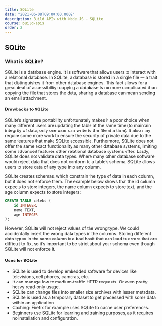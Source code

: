 ```yaml
---
title: SQLite
date: "2021-06-08T09:00:00.000Z"
description: Build APIs with Node.JS - SQLite
course: build-apis
order: 2
---
```


## SQLite

### What is SQLite?

SQLite is a database engine. It is software that allows users to interact with a relational database. In SQLite, a database is stored in a single file — a trait that distinguishes it from other database engines. This fact allows for a great deal of accessibility: copying a database is no more complicated than copying the file that stores the data, sharing a database can mean sending an email attachment.

#### Drawbacks to SQLite

SQLite’s signature portability unfortunately makes it a poor choice when many different users are updating the table at the same time (to maintain integrity of data, only one user can write to the file at a time). It also may require some more work to ensure the security of private data due to the same features that make SQLite accessible. Furthermore, SQLite does not offer the same exact functionality as many other database systems, limiting some advanced features other relational database systems offer. Lastly, SQLite does not validate data types. Where many other database software would reject data that does not conform to a table’s schema, SQLite allows users to store data of any type into any column.

SQLite creates schemas, which constrain the type of data in each column, but it does not enforce them. The example below shows that the id column expects to store integers, the name column expects to store text, and the age column expects to store integers:

```sql
CREATE TABLE celebs (
    id INTEGER,
    name TEXT,
    age INTEGER
);
```

However, SQLite will not reject values of the wrong type. We could accidentally insert the wrong data types in the columns. Storing different data types in the same column is a bad habit that can lead to errors that are difficult to fix, so it’s important to be strict about your schema even though SQLite will not enforce it.

#### Uses for SQLite

- SQLite is used to develop embedded software for devices like televisions, cell phones, cameras, etc.
- It can manage low to medium-traffic HTTP requests. Or even pretty heavy read-only usage.
- SQLite can change files into smaller size archives with lesser metadata.
- SQLite is used as a temporary dataset to get processed with some data within an application.
- Caching: Firefix for example uses SQLite to cache user preferences.
- Beginners use SQLite for learning and training purposes, as it requires no installation and configuration.
